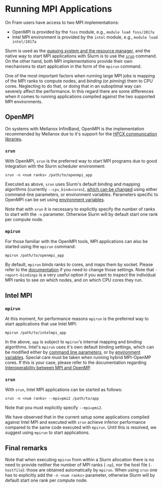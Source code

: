 # Running MPI Applications

On Fram users have access to two MPI implementations:

* OpenMPI is provided by the `foss` module, e.g., `module load
foss/2017a` 
* Intel MPI environment is provided by the `intel` module, e.g.,
`module load intel/2017a` 

Slurm is used as the [queuing system and the resource
manager](jobscripts.md), and the native way to start MPI applications 
with Slurm is to use the [`srun`](https://slurm.schedmd.com/srun.html)
command. On the other hand, both MPI implementations provide their own
mechanisms to start application in the form of the `mpirun`
command.

One of the most important factors when running large MPI jobs is
mapping of the MPI ranks to compute nodes, and *binding* (or
*pinning*) them to CPU cores. Neglecting to do that, or doing that in
an suboptimal way can severely affect the performance. In this regard
there are some differences when it comes to running applications
compiled against the two supported MPI environments.

## OpenMPI
On systems with Mellanox InfiniBand, OpenMPI is the implementation recommended by Mellanox due to it's support
for the [HPCX communication libraries](http://www.mellanox.com/page/products_dyn?product_family=189&mtag=hpc-x).

### `srun`

With OpenMPI, `srun` is the preferred way to start MPI programs due to good integration with the Slurm scheduler environment:

```
srun -n <num ranks> /path/to/openmpi_app
```

Executed as above, `srun` uses Slurm's default binding and mapping algorithms (currently
`--cpu_bind=cores`), [which can be changed](https://slurm.schedmd.com/srun.html) using either command-line
parameters, or environment variables. Parameters specific to OpenMPI can be set using [environment variables](https://www.open-mpi.org/faq/?category=tuning#setting-mca-params).

Note that with `srun` it is necessary to explicitly specify the number of ranks to start with the `-n` parameter. Otherwise
Slurm will by default start one rank per compute node.

### `mpirun`

For those familiar with the OpenMPI tools, MPI applications can also be started using the `mpirun` command:

```
mpirun /path/to/openmpi_app
```

By default, `mpirun` binds ranks to cores, and maps them by socket. Please refer to the
[documentation](https://www.open-mpi.org/doc/v2.1/man1/mpirun.1.php)
if you need to change those settings. Note that `-report-bindings` is
a very useful option if you want to inspect the individual MPI ranks
to see on which nodes, and on which CPU cores they run.


## Intel MPI

### `mpirun`
At this moment, for performance reasons `mpirun` is the preferred way
to start applications that use Intel MPI:

```
mpirun /path/to/intelmpi_app
```

In the above, `app` is subject to `mpirun`'s
internal mapping and binding algorithms. Intel's `mpirun` uses it's own default
binding settings, which can be modified either by [command line
parameters](https://software.intel.com/en-us/node/589999), or by
[environment
variables](https://software.intel.com/en-us/mpi-developer-reference-windows-environment-variables-for-process-pinning).
Special care must be taken when running hybrid MPI-OpenMP cores. If
this is your case, please refer to the documentation regarding
[Interoperability between MPI and OpenMP](https://software.intel.com/en-us/mpi-developer-reference-windows-interoperability-with-openmp-api).

### `srun`
With `srun`, Intel MPI applications can be started as follows:

```
srun -n <num ranks> --mpi=pmi2 /path/to/app
```

Note that you must explicitly specify `--mpi=pmi2`.

We have observed that in the current setup some applications compiled against Intel MPI and executed
with `srun` achieve inferior performance compared to the same
code executed with `mpirun`. Until this is resolved, we suggest using `mpirun` to start applications.

## Final remarks

Note that when executing `mpirun` from within a Slurm allocation there
is no need to provide neither the number of MPI ranks (`-np`), nor the host file
(`-hostfile`): those are obtained automatically by `mpirun`. When using `srun` one has to explicitly add
the `-n <num ranks>` parameter, otherwise Slurm will by default start one rank per compute node.
